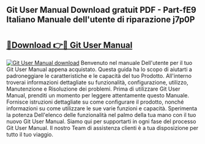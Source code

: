 ## Git User Manual Download gratuit PDF - Part-fE9 Italiano Manuale dell'utente di riparazione j7p0P

# <h2><a href="http://dfc18c.blite.top/?on=Git+User+Manual">🔗Download 👉🔴 Git User Manual</a></h2>

[![Git User Manual download](https://i.imgur.com/lujVjoI.png)](http://dfc18c.blite.top/?on=Git+User+Manual)
Benvenuto nel manuale Dell'utente per il tuo Git User Manual appena acquistato. Questa guida ha lo scopo di aiutarti a padroneggiare le caratteristiche e le capacità del tuo Prodotto. All'interno troverai informazioni dettagliate su funzionalità, configurazione, utilizzo, Manutenzione e Risoluzione dei problemi. Prima di utilizzare Git User Manual, prenditi un momento per leggere attentamente questo Manuale. Fornisce istruzioni dettagliate su come configurare il prodotto, nonché informazioni su come utilizzare le sue varie funzioni e capacità. Sperimenta la potenza Dell'elenco delle funzionalità nel palmo della tua mano con il tuo nuovo Git User Manual. Siamo qui per supportarti in ogni fase del processo Git User Manual. Il nostro Team di assistenza clienti è a tua disposizione per tutto il tuo viaggio.
